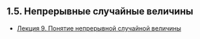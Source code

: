 ## 1.5. Непрерывные случайные  величины

* [Лекция 9. Понятие непрерывной случайной величины](lection9.md)
